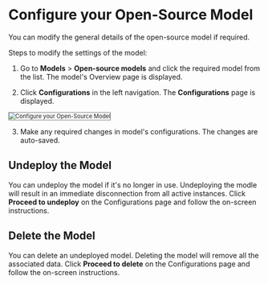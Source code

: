# Configure your Open-Source Model

You can modify the general details of the open-source model if required.

Steps to modify the settings of the model:

1. Go to **Models** > **Open-source models** and click the required model from the list. The model's Overview page is displayed. 

2. Click **Configurations** in the left navigation. The **Configurations** page is displayed.  
<img src="../images/configure-open-source-model.png" alt="Configure your Open-Source Model " title="Configure your Open-Source Model" style="border: 1px solid gray; zoom:80%;">

3. Make any required changes in model's configurations. The changes are auto-saved.

## Undeploy the Model 

You can undeploy the model if it's no longer in use. Undeploying the modle will result in an immediate disconnection from all active instances. Click **Proceed to undeploy** on the Configurations page and follow the on-screen instructions.

## Delete the Model

You can delete an undeployed model. Deleting the model will remove all the associated data. Click **Proceed to delete** on the Configurations page and follow the on-screen instructions.
